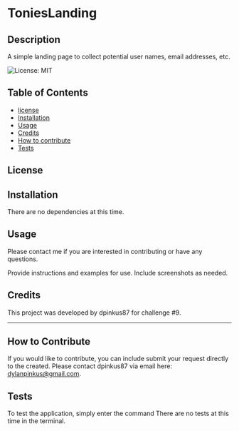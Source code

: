 # ToniesLanding

## Description

A simple landing page to collect potential user names, email  addresses, etc.

![License: MIT](https://img.shields.io/badge/License-MIT-yellow.svg)

## Table of Contents 

- [license](#license)
- [Installation](#installation)
- [Usage](#usage)
- [Credits](#credits)
- [How to contribute](#how-to-contribute)
- [Tests](#tests)

## License

## Installation

There are no dependencies at this time.

## Usage

Please contact me if you are interested in contributing or have any questions.

Provide instructions and examples for use. Include screenshots as needed.

## Credits

This project was developed by dpinkus87 for challenge #9. 

---


## How to Contribute

If you would like to contribute, you can include submit your request directly to the created. Please contact dpinkus87 via email here: dylanpinkus@gmail.com.

## Tests

To test the application, simply enter the command There are no tests at this time in the terminal.


